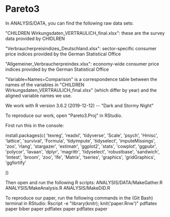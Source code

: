 # Pareto3

In ANALYSIS/DATA, you can find the following raw data sets:

"CHILDREN Wirkungsdaten_VERTRAULICH_final.xlsx": these are the survey data provided by CHIDLREN

"Verbraucherpreisindizes_Deutschland.xlsx": sector-specific consumer price indices provided by the German Statistical Office

"Allgemeiner_Verbraucherpreindex.xlsx": economy-wide consumer price indices provided by the German Statistical Office

"Variable+Names+Comparison" is a correspondence table between the names of the variables in "CHILDREN Wirkungsdaten_VERTRAULICH_final.xlsx" (which differ by year) and the aligned variable names we use. 

We work with R version 3.6.2 (2019-12-12) -- "Dark and Stormy Night"

To reproduce our work, open "Pareto3.Proj" in RStudio.

First run this in the console:

install.packages(c(
    'texreg',
    'readxl',
    'tidyverse',
    'Scale',
    'psych',
    'Hmisc', 
    'lattice',
    'survival',
    'Formula',
    'tidyimpute',
    'tidyselect',
    'imputeMissings',
    'zoo',
    'rlang',
    'stargazer',
    'estimatr',
    'ggplot2',
    'stats',
    'cowplot',
    'ggpubr',
    'polycor',
    'lavaan',
    'dplyr',
    'magrittr',
    'tidyselect', 
    'robustbase',
    'sandwich',
    'lmtest',
    'broom',
    'zoo',
    'lfe',
    'Matrix',
    'tseries',
    'graphics',
    'gridGraphics',
    'ggfortify'

))

Then open and run the following R scripts:
ANALYSIS/DATA/MakeGather.R
ANALYSIS/MakeAnalysis.R
ANALYSIS/MakeDiD.R

To reproduce our paper, run the following commands in the (Git Bash) terminal in RStudio:
Rscript -e "library(knitr); knit('paper.Rnw')"
pdflatex paper
biber paper
pdflatex paper
pdflatex paper

